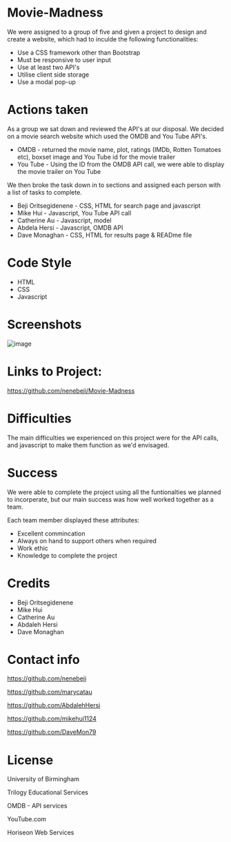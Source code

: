 # Movie-Madness

We were assigned to a group of five and given a project to design and create a website, which had to inculde the following functionalities:

* Use a CSS framework other than Bootstrap
* Must be responsive to user input
* Use at least two API's 
* Utilise client side storage
* Use a modal pop-up



# Actions taken 

As a group we sat down and reviewed the API's at our disposal. We decided on a movie search website which used the OMDB and You Tube API's. 

* OMDB - returned the movie name, plot, ratings (IMDb, Rotten Tomatoes etc), boxset image and You Tube id for the movie trailer
* You Tube - Using the ID from the OMDB API call, we were able to display the movie trailer on You Tube

We then broke the task down in to sections and assigned each person with a list of tasks to complete.

* Beji Oritsegidenene - CSS, HTML for search page and javascript
* Mike Hui - Javascript, You Tube API call 
* Catherine Au - Javascript, model
* Abdela Hersi - Javascript, OMDB API  
* Dave Monaghan - CSS, HTML for results page & READme file



# Code Style

* HTML 
* CSS
* Javascript


# Screenshots

![image](https://user-images.githubusercontent.com/103275458/184494691-1781e14f-3a73-4e18-a4f9-6a72017c57b7.png)


# Links to Project:

https://github.com/nenebeji/Movie-Madness


# Difficulties

The main difficulties we experienced on this project were for the API calls, and javascript to make them function as we'd envisaged.


# Success

We were able to complete the project using all the funtionalties we planned to incorperate, but our main success was how well worked together as a team.

Each team member displayed these attributes:

* Excellent commincation
* Always on hand to support others when required
* Work ethic
* Knowledge to complete the project


# Credits

* Beji Oritsegidenene 
* Mike Hui
* Catherine Au
* Abdaleh Hersi
* Dave Monaghan 


# Contact info

https://github.com/nenebeji

https://github.com/marycatau

https://github.com/AbdalehHersi

https://github.com/mikehui1124

https://github.com/DaveMon79


# License

University of Birmingham

Trilogy Educational Services

OMDB - API services 

YouTube.com

Horiseon Web Services

